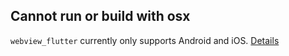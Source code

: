 ## Cannot run or build with osx

`webview_flutter` currently only supports Android and
iOS. [Details](https://github.com/flutter/flutter/issues/120017)